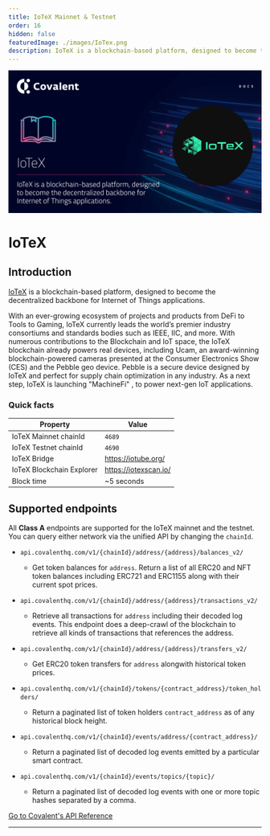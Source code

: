 ```yaml
---
title: IoTeX Mainnet & Testnet
order: 16
hidden: false
featuredImage: ./images/IoTex.png
description: IoTeX is a blockchain-based platform, designed to become the decentralized backbone for Internet of Things applications.
---
```


![IoTeX network banner](./images/IoTex.png)

# IoTeX

## Introduction

[IoTeX](https://iotube.org/) is a blockchain-based platform, designed to become the decentralized backbone for Internet of Things applications. 

With an ever-growing ecosystem of projects and products from DeFi to Tools to Gaming, IoTeX currently leads the world’s premier industry consortiums and standards bodies such as IEEE, IIC, and more. With numerous contributions to the Blockchain and IoT space, the IoTeX blockchain already powers real devices, including Ucam, an award-winning blockchain-powered cameras presented at the Consumer Electronics Show (CES) and the Pebble geo device. Pebble is a secure device designed by IoTeX and perfect for supply chain optimization in any industry. As a next step, IoTeX is launching "MachineFi" , to power next-gen IoT applications.

### Quick facts

<TableWrap>

|Property|Value|
|---|---|
|IoTeX Mainnet chainId |`4689`|
|IoTeX Testnet chainId |`4690`|
|IoTeX Bridge |https://iotube.org/|
|IoTeX Blockchain Explorer |https://iotexscan.io/|
|Block time |~5 seconds|

</TableWrap>


## Supported endpoints

<Aside>

All __Class A__ endpoints are supported for the IoTeX mainnet and the testnet. You can query either network via the unified API by changing the `chainId`.

</Aside>


<Definitions>

- `api.covalenthq.com/v1/{chainId}/address/{address}/balances_v2/` 
  - Get token balances for `address`. Return a list of all ERC20 and NFT token balances including ERC721 and ERC1155 along with their current spot prices.

- `api.covalenthq.com/v1/{chainId}/address/{address}/transactions_v2/` 
  - Retrieve all transactions for `address` including their decoded log events. This endpoint does a deep-crawl of the blockchain to retrieve all kinds of transactions that references the address.

- `api.covalenthq.com/v1/{chainId}/address/{address}/transfers_v2/` 
  - Get ERC20 token transfers for `address` alongwith historical token prices.

- `api.covalenthq.com/v1/{chainId}/tokens/{contract_address}/token_holders/` 
  - Return a paginated list of token holders `contract_address` as of any historical block height.

- `api.covalenthq.com/v1/{chainId}/events/address/{contract_address}/` 
  - Return a paginated list of decoded log events emitted by a particular smart contract.

- `api.covalenthq.com/v1/{chainId}/events/topics/{topic}/` 
  - Return a paginated list of decoded log events with one or more topic hashes separated by a comma.

</Definitions>



<a target="_blank" class="Button Button-is-docs-primary" href="https://www.covalenthq.com/docs/api/">Go to Covalent's API Reference</a>

--- 
